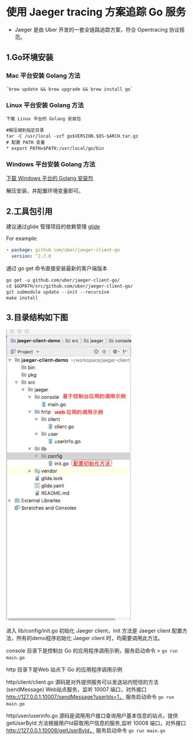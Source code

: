 
# 使用 Jaeger tracing 方案追踪 Go 服务

* Jaeger 是由 Uber 开发的一套全链路追踪方案，符合 Opentracing 协议规范。

## 1.Go环境安装

### Mac 平台安装 Golang 方法
```shell
`brew update && brew upgrade && brew install go`
```

### Linux 平台安装 Golang 方法

`下载 Linux 平台的 Golang 安装包`

```shell
#解压缩到指定目录
tar -C /usr/local -xzf go$VERSION.$OS-$ARCH.tar.gz
# 配置 PATH 变量
* export PATH=$PATH:/usr/local/go/bin
```

### Windows 平台安装 Golang 方法

[下载 Windows 平台的 Golang 安装包](https://golang.org/dl/)

解压安装，并配置环境变量即可。


## 2.工具包引用

建议通过glide 管理项目的依赖管理 [glide](https://github.com/Masterminds/glide)

For example:

```yaml
- package: github.com/uber/jaeger-client-go
  version: ^2.7.0
```

通过 go get 命令直接安装最新的客户端版本

```shell
go get -u github.com/uber/jaeger-client-go/
cd $GOPATH/src/github.com/uber/jaeger-client-go/
git submodule update --init --recursive
make install
```

## 3.目录结构如下图
![目录结构如下图](https://github.com/lengbingbing/jaeger-client-demo/blob/master/src/jaeger/pic/structure.png)

进入 lib/config/init.go 初始化 Jaeger client，Init 方法是 Jaeger client 配置方法，所有的demo程序初始化 Jaeger client 时，均需要调用此方法。

console 目录下是控制台 Go 的应用程序调用示例，服务启动命令 > `go run main.go`

http 目录下是Web 站点下 Go 的应用程序调用示例

http/client/client.go 源码是对外提供服务可以发送站内短信的方法(sendMessage) Web站点服务，监听 10007 端口，对外接口 http://127.0.0.1:10007/sendMessage?userIds=1，
服务启动命令 `go run main.go`

http/user/userinfo.go 源码是调用用户接口查询用户基本信息的站点，提供 getUserById 方法根据用户Id获取用户信息的服务,监听 10008 端口，对外接口 http://127.0.0.1:10008/getUserById，
服务启动命令 `go run main.go`


